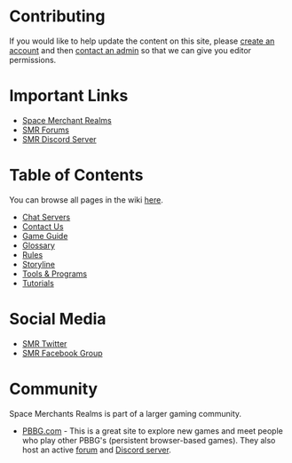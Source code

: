 <!-- TITLE: Space Merchant Realms Wiki -->
<!-- SUBTITLE: Welcome to the SMR Wiki! -->

# Contributing

If you would like to help update the content on this site, please [create an account](login) and then [contact an admin](contact-us) so that we can give you editor permissions.

# Important Links
* [Space Merchant Realms](http://www.smrealms.de)
* [SMR Forums](https://smrcnn.smrealms.de)
* [SMR Discord Server](https://discord.me/smrealms)

# Table of Contents
You can browse all pages in the wiki [here](all).

* [Chat Servers](chat)
* [Contact Us](contact-us)
* [Game Guide](game-guide)
* [Glossary](glossary)
* [Rules](rules)
* [Storyline](storyline)
* [Tools & Programs](tools)
* [Tutorials](tutorials)

# Social Media
* [SMR Twitter](https://twitter.com/smrealms)
* [SMR Facebook Group](https://www.facebook.com/Space-Merchant-Realms-141119552570252/)

# Community
Space Merchants Realms is part of a larger gaming community.
* [PBBG.com](https://pbbg.com/) - This is a great site to explore new games and meet people who play other PBBG's (persistent browser-based games). They also host an active [forum](https://discourse.pbbg.com/) and [Discord server](https://discord.gg/KvwaEqC).